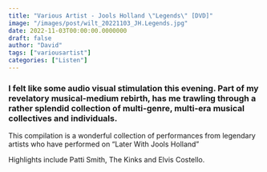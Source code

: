 ```yaml
---
title: "Various Artist - Jools Holland \"Legends\" [DVD]"
image: "/images/post/wilt_20221103_JH.Legends.jpg"
date: 2022-11-03T00:00:00.0000000
draft: false
author: "David"
tags: ["variousartist"]
categories: ["Listen"]
---
```

### I felt like some audio visual stimulation this evening. Part of my revelatory musical-medium rebirth, has me trawling through a rather splendid collection of multi-genre, multi-era musical collectives and individuals. 

 This compilation is a wonderful collection of performances from legendary artists who have performed on “Later With Jools Holland”

 Highlights include Patti Smith, The Kinks and Elvis Costello.